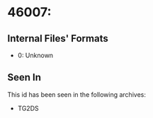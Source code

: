 # 46007: 

## Internal Files' Formats
- 0: Unknown

## Seen In

This id has been seen in the following archives:  

- TG2DS  
